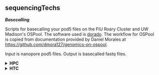 ## sequencingTechs ###

***Basecalling***

Scripts for basecalling your pod5 files on the FIU Roary Cluster and UW Madison's OSPool. The software used is [dorado](https://github.com/nanoporetech/dorado/). The workflow for OSPool is copied from documentation provided by Daniel Morales at https://github.com/dmora127/genomics-on-ospool. 

Input is nanopore pod5 files. Output is basecalled fastq files.


<details>
<summary><b>HPC</b></summary>

1. open your terminal

2. login to [username]@hpclogin.fiu.edu

3. cd to your working directory

4. move the data to this directory if it isn't already there. If you type `ls -lath ./pod5/*.pod5` then you should see a list of files.

5. Download dorado

please navigate to https://github.com/nanoporetech/dorado/ to ensure that you are downloading the most uptodate version.

`wget https://cdn.oxfordnanoportal.com/software/analysis/dorado-1.1.1-linux-x64.tar.gz`

`gunzip dorado-1.1.1-linux-x64.tar.gz`

`tar -xvf dorado-1.1.1-linux-x64.tar`

`rm dorado-1.1.1-linux-x64.tar`

6. Make and submit your script.

```
vi dorado.sh
```

Hit [i] for insert and then copy/paste the following:

```
#!/bin/bash

#SBATCH --account acc_jfierst
#SBATCH --partition gpu-a100-zen2
#SBATCH --qos gpu1
#SBATCH --gres=gpu:1
#SBATCH --job-name=basecalling
#SBATCH --output=basecalling_log.%x.job_%j
#SBATCH --mail-type=ALL
#SBATCH --mail-user=[username]@fiu.edu

module load proxy

./dorado-1.1.1-linux-x64/bin/dorado basecaller hac pod5/ > [sample].bam
```

Hit [esc] and type `:wq` and then hit [enter] 

To check if your job is running, type `squeue --me`

You should also get emails when your job starts and finishes.
  
</details>

<details>
<summary><b>HTC</b></summary>
  
</details>
